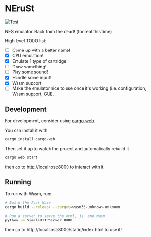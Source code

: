 # NEruSt
![Test](https://github.com/MarkMcCaskey/NEruSt/workflows/Test/badge.svg?branch=master)

NES emulator.  Back from the dead!  (for real this time)

High level TODO list:
- [ ] Come up with a better name!
- [x] CPU emulation!
- [x] Emulate 1 type of cartridge!
- [ ] Draw something!
- [ ] Play some sound!
- [x] Handle some input!
- [x] Wasm support
- [ ] Make the emulator nice to use once it's working (i.e. configuration, Wasm support, GUI).

## Development

For development, consider using [cargo-web](https://github.com/koute/cargo-web).

You can install it with

```sh
cargo install cargo-web
```

Then set it up to watch the project and automatically rebuild it

```sh
cargo web start
```

then go to http://localhost:8000 to interact with it.

## Running

To run with Wasm, run:

```sh
# Build the Rust Wasm
cargo build --release --target=wasm32-unknown-unknown

# Run a server to serve the html, js, and Wasm
python -m SimpleHTTPServer 8000
```

then go to http://localhost:8000/static/index.html to use it!
